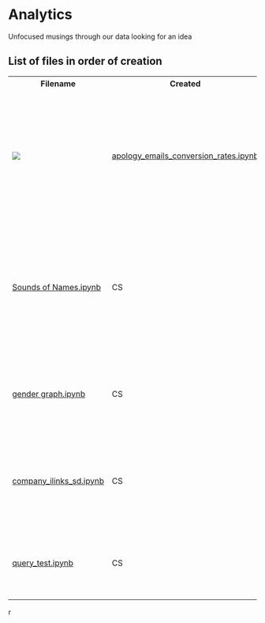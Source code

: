 # Analytics
Unfocused musings through our data looking for an idea

## List of files in order of creation
<table>
    <tr>
        <th>Filename</th>
        <th>Created</th>
        <th>Department</th>
        <th>Description</th>
    </tr>
    <tr>
        <td><img src="https://img.shields.io/badge/CS-%20%20%20%20%20%20%20%20%20%20-e6194b.svg"></td>
        <td><a href="apology_emails_conversion_rates.ipynb">apology_emails_conversion_rates.ipynb</a></td>
        <td> </td>
        <td>Explores the conversion rates for customers that made a purchase after being sent an apology email in Q4 vs. those that weren't sent an apology email</td>
    </tr>
    <tr>
        <td><a href="Sounds of Names.ipynb">Sounds of Names.ipynb</a></td>
        <td>CS</td>
        <td>May 24, 2017</td>
        <td>Demonstrating fuzzy matching of proper names by use of a Metaphone algorithm. I demonstrate it on a set of football player names across multiple seasons.</td>
    </tr>
    <tr>
        <td><a href="gender_graph.ipynb">gender graph.ipynb</a></td>
        <td>CS</td>
        <td>May 24, 2017</td>
        <td>Demonstrates the difference in the percentage of orders placed by men and women over time</td>
    </tr>
    <tr>
        <td><a href="company_ilinks_sd.ipynb">company_ilinks_sd.ipynb</a></td>
        <td>CS</td>
        <td>May 26, 2017</td>
        <td>Explores #orders placed by distinct ilinks to determine which ilinks are associated with company internal tests </td>
    </tr>
    <tr>
        <td><a href="query_test.ipynb">query_test.ipynb</a></td>
        <td>CS</td>
        <td>May 26, 2017</td>
        <td>Tests queries on the marketing and reporting DBs using the Query function </td>
    </tr>
</table>
r

